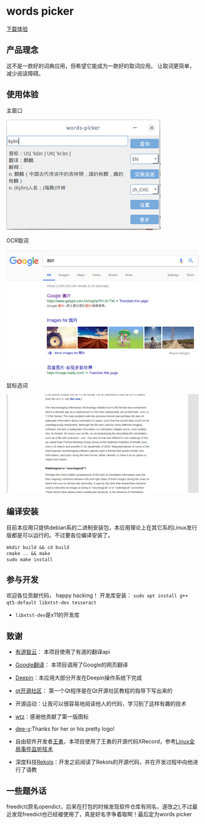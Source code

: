 # words picker

[下载体验](https://github.com/ziqiangxu/words-picker/releases)

## 产品理念

这不是一款好的词典应用，但希望它能成为一款好的取词应用。
让取词更简单，减少阅读障碍。

## 使用体验

主窗口

![主窗口](./README/mainwindow.png)

OCR取词

![OCR取词](./README/ocr.gif)

鼠标选词

![鼠标选词](./README/selection.gif)

## 编译安装

目前本应用只提供debian系的二进制安装包，本应用理论上在其它系的Linux发行版都是可以运行的。不过要各位编译安装了。
```
mkdir build && cd build
cmake .. && make
sudo make install
```

## 参与开发

欢迎各位贡献代码， happy hacking！
开发库安装：
`sudo apt install g++ qt5-default libxtst-dev tesseract`
- `libxtst-dev`是x11的开发库

## 致谢

- [有道智云](https://ai.youdao.com)： 本项目使用了有道的翻译api
- [Google翻译](https://translate.google.cn)： 本项目调用了Google的网页翻译
- [Deepin](https://deepin.org)：本应用大部分开发在Deepin操作系统下完成
- [qt开源社区](http://www.qter.org)： 第一个Qt程序是在Qt开源社区教程的指导下写出来的

- 开源运动：让我可以很容易地阅读他人的代码，学习到了这样有趣的技术

- [wtz](https://github.com/zwpwjwtz)：感谢他贡献了第一版图标
- [dee-y](https://github.com/dee-y):Thanks for her or his pretty logo!
- 自由软件开发者[王勇](https://github.com/manateelazycat)，本项目使用了王勇的开源代码XRecord，参考[Linux全局事件监听技术](https://www.jianshu.com/p/80cf81413d31)
- 深度科技[Rekols](https://github.com/Rekols)：开发之前阅读了Rekols的开源代码，并在开发过程中向他进行了请教
  
## 一些题外话

freedict(原名opendict，后来在打包的时候发现软件仓库有同名，遂改之),不过最近发现freedict也已经被使用了，真是好名字争着取啊！最后定为words picker
